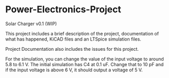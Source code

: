 # Power-Electronics-Project
Solar Charger v0.1 (WIP)

This project includes a brief description of the project, documentation of what has happened,
KiCAD files and an LTSpice simulation files.

Project Documentation also includes the issues for this project.

For the simulation, you can change the value of the input voltage to around 5.8 to 6.1 V.
The initial simulation has C4 at 0.1 uF. Change that to 10 pF and if the input voltage
is above 6 V, it should output a voltage of 5 V.
